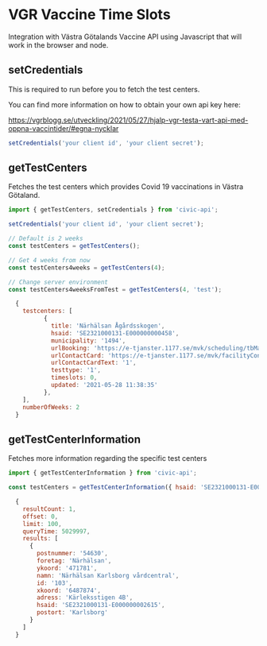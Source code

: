 # VGR Vaccine Time Slots

Integration with Västra Götalands Vaccine API using Javascript that will work in the browser and node. 

## setCredentials

This is required to run before you to fetch the test centers.

You can find more information on how to obtain your own api key here:

https://vgrblogg.se/utveckling/2021/05/27/hjalp-vgr-testa-vart-api-med-oppna-vaccintider/#egna-nycklar
 
```javascript
setCredentials('your client id', 'your client secret');
```
## getTestCenters

Fetches the test centers which provides Covid 19 vaccinations in Västra Götaland.

```javascript
import { getTestCenters, setCredentials } from 'civic-api';

setCredentials('your client id', 'your client secret');

// Default is 2 weeks
const testCenters = getTestCenters();

// Get 4 weeks from now
const testCenters4weeks = getTestCenters(4);

// Change server environment
const testCenters4weeksFromTest = getTestCenters(4, 'test');

```

```js
  {
    testcenters: [
          {
            title: 'Närhälsan Ågårdsskogen',
            hsaid: 'SE2321000131-E000000000458',
            municipality: '1494',
            urlBooking: 'https://e-tjanster.1177.se/mvk/scheduling/tbMakeValidation.xhtml?hsaid=SE2321000131-E000000000458&dynamicid=bb0225fc-7c37-47c1-8558-ddb991501c2c',
            urlContactCard: 'https://e-tjanster.1177.se/mvk/facilityContactCard.xhtml?hsaId=SE2321000131-E000000000458',
            urlContactCardText: '1',
            testtype: '1',
            timeslots: 0,
            updated: '2021-05-28 11:38:35'
          },
    ],
    numberOfWeeks: 2 
  }
```

## getTestCenterInformation

Fetches more information regarding the specific test centers

```javascript
import { getTestCenterInformation } from 'civic-api';

const testCenters = getTestCenterInformation({ hsaid: 'SE2321000131-E000000007687' });

```

```js
  {
    resultCount: 1,
    offset: 0,
    limit: 100,
    queryTime: 5029997,
    results: [
      {
        postnummer: '54630',
        foretag: 'Närhälsan',
        ykoord: '471781',
        namn: 'Närhälsan Karlsborg vårdcentral',
        id: '103',
        xkoord: '6487874',
        adress: 'Kärleksstigen 4B',
        hsaid: 'SE2321000131-E000000002615',
        postort: 'Karlsborg'
      }
    ]
  }
```